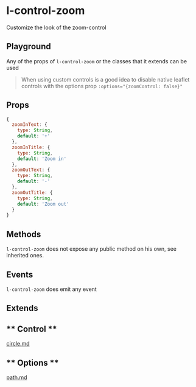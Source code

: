 # l-control-zoom

Customize the look of the zoom-control

## Playground
Any of the props of `l-control-zoom` or the classes that it extends can be used

> When using custom controls is a good idea to disable native leaflet controls with the options prop `:options="{zoomControl: false}"`

<vuep template="#control-zoom-example"></vuep>

<script v-pre type="text/x-template" id="control-zoom-example">

<template>
  <l-map style="height: 100%; width: 100%" :zoom="zoom" :center="center" :options="{zoomControl: false}">
    <l-control-zoom position="topright"  ></l-control-zoom>
    <l-tile-layer :url="url"></l-tile-layer>
  </l-map>
</template>

<script>

Vue.component('l-map', Vue2Leaflet.LMap)
Vue.component('l-tile-layer', Vue2Leaflet.LTileLayer)
Vue.component('l-control-zoom', Vue2Leaflet.LControlZoom)

export default {
  data () {
    return {
      url: 'http://{s}.tile.osm.org/{z}/{x}/{y}.png',
      zoom: 8,
      center: [47.313220, -1.319482]
    };
  }
}
</script>
</script>

## Props

```js
{
  zoomInText: {
    type: String,
    default: '+'
  },
  zoomInTitle: {
    type: String,
    default: 'Zoom in'
  },
  zoomOutText: {
    type: String,
    default: '-'
  },
  zoomOutTitle: {
    type: String,
    default: 'Zoom out'
  }
}
```

## Methods

`l-control-zoom` does not expose any public method on his own, see inherited ones.

## Events

`l-control-zoom` does emit any event

## Extends

<!-- tabs:start -->

## ** Control **

[circle.md](../../mixins/control.md ':include')

## ** Options **

[path.md](../../mixins/options.md ':include')

<!-- tabs:end -->